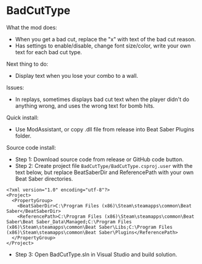 # BadCutType
What the mod does:
- When you get a bad cut, replace the "x" with text of the bad cut reason.
- Has settings to enable/disable, change font size/color, write your own text for each bad cut type.

Next thing to do:
- Display text when you lose your combo to a wall.

Issues:
- In replays, sometimes displays bad cut text when the player didn't do anything wrong, and uses the wrong text for bomb hits.

Quick install:
- Use ModAssistant, or copy .dll file from release into Beat Saber Plugins folder.

Source code install:
- Step 1: Download source code from release or GitHub code button.
- Step 2: Create project file `BadCutType/BadCutType.csproj.user` with the text below, but replace BeatSaberDir and ReferencePath with your own Beat Saber directories.
```
<?xml version="1.0" encoding="utf-8"?>
<Project>
  <PropertyGroup>
    <BeatSaberDir>C:\Program Files (x86)\Steam\steamapps\common\Beat Saber</BeatSaberDir>
    <ReferencePath>C:\Program Files (x86)\Steam\steamapps\common\Beat Saber\Beat Saber_Data\Managed;C:\Program Files (x86)\Steam\steamapps\common\Beat Saber\Libs;C:\Program Files (x86)\Steam\steamapps\common\Beat Saber\Plugins</ReferencePath>
  </PropertyGroup>
</Project>
```
- Step 3: Open BadCutType.sln in Visual Studio and build solution.
